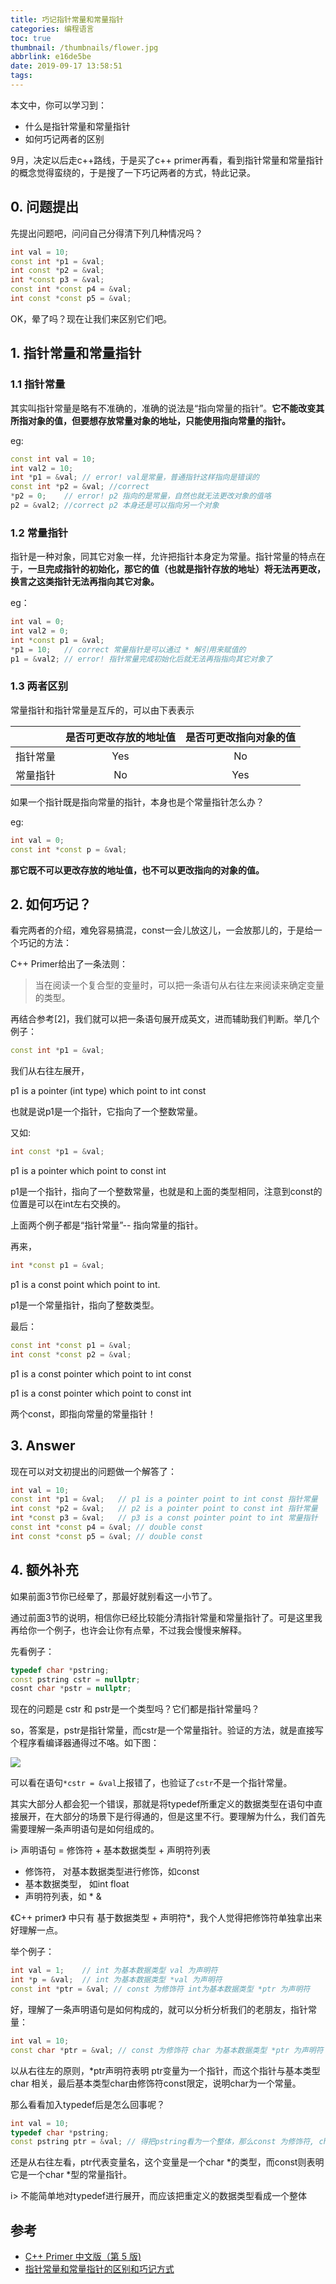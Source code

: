 ```yaml
---
title: 巧记指针常量和常量指针
categories: 编程语言
toc: true
thumbnail: /thumbnails/flower.jpg
abbrlink: e16de5be
date: 2019-09-17 13:58:51
tags:
---
```


本文中，你可以学习到：

- 什么是指针常量和常量指针
- 如何巧记两者的区别

9月，决定以后走c++路线，于是买了c++ primer再看，看到指针常量和常量指针的概念觉得蛮绕的，于是搜了一下巧记两者的方式，特此记录。
<!-- more -->
<!-- more -->
## 0. 问题提出

先提出问题吧，问问自己分得清下列几种情况吗？

```c++
int val = 10;
const int *p1 = &val;
int const *p2 = &val;
int *const p3 = &val;
const int *const p4 = &val;
int const *const p5 = &val;
```

OK，晕了吗？现在让我们来区别它们吧。

## 1. 指针常量和常量指针

### 1.1 指针常量

其实叫指针常量是略有不准确的，准确的说法是“指向常量的指针”。**它不能改变其所指对象的值，但要想存放常量对象的地址，只能使用指向常量的指针。**

eg:

```c++
const int val = 10;
int val2 = 10;
int *p1 = &val;	// error! val是常量，普通指针这样指向是错误的
const int *p2 = &val; //correct
*p2 = 0;	// error! p2 指向的是常量，自然也就无法更改对象的值咯
p2 = &val2;	//correct p2 本身还是可以指向另一个对象
```

### 1.2 常量指针

指针是一种对象，同其它对象一样，允许把指针本身定为常量。指针常量的特点在于，**一旦完成指针的初始化，那它的值（也就是指针存放的地址）将无法再更改，换言之这类指针无法再指向其它对象。**

eg：

```c++
int val = 0;
int val2 = 0;
int *const p1 = &val;
*p1 = 10;	// correct 常量指针是可以通过 * 解引用来赋值的
p1 = &val2; // error! 指针常量完成初始化后就无法再指指向其它对象了
```

### 1.3 两者区别

常量指针和指针常量是互斥的，可以由下表表示

|          | 是否可更改存放的地址值 | 是否可更改指向对象的值 |
| :------: | :--------------------: | :--------------------: |
| 指针常量 |          Yes           |           No           |
| 常量指针 |           No           |          Yes           |

如果一个指针既是指向常量的指针，本身也是个常量指针怎么办？

eg:

```c++
int val = 0;
const int *const p = &val;
```

**那它既不可以更改存放的地址值，也不可以更改指向的对象的值。**

## 2. 如何巧记？

看完两者的介绍，难免容易搞混，const一会儿放这儿，一会放那儿的，于是给一个巧记的方法：

C++ Primer给出了一条法则：

> 当在阅读一个复合型的变量时，可以把一条语句从右往左来阅读来确定变量的类型。

再结合参考[2]，我们就可以把一条语句展开成英文，进而辅助我们判断。举几个例子：

```c++
const int *p1 = &val;
```

我们从右往左展开，

p1 is a pointer  (int type) which point to int const

也就是说p1是一个指针，它指向了一个整数常量。

又如:

```c++
int const *p1 = &val;
```

p1 is a pointer which point to const int

p1是一个指针，指向了一个整数常量，也就是和上面的类型相同，注意到const的位置是可以在int左右交换的。

上面两个例子都是“指针常量”-- 指向常量的指针。

再来，

```c++
int *const p1 = &val;
```

p1 is a const point which point to int.

p1是一个常量指针，指向了整数类型。

最后：

```c++
const int *const p1 = &val;
int const *const p2 = &val;
```

p1 is a const pointer which point to int const

p1 is a const pointer which point to const int

两个const，即指向常量的常量指针！

## 3. Answer

现在可以对文初提出的问题做一个解答了：

```c++
int val = 10;
const int *p1 = &val;	// p1 is a pointer point to int const 指针常量
int const *p2 = &val;	// p2 is a pointer point to const int 指针常量
int *const p3 = &val;	// p3 is a const pointer point to int 常量指针
const int *const p4 = &val;	// double const 
int const *const p5 = &val; // double const
```



## 4. 额外补充

如果前面3节你已经晕了，那最好就别看这一小节了。

通过前面3节的说明，相信你已经比较能分清指针常量和常量指针了。可是这里我再给你一个例子，也许会让你有点晕，不过我会慢慢来解释。

先看例子：

```c++
typedef char *pstring;
const pstring cstr = nullptr;
cosnt char *pstr = nullptr;
```

现在的问题是 cstr 和 pstr是一个类型吗？它们都是指针常量吗？

so，答案是，pstr是指针常量，而cstr是一个常量指针。验证的方法，就是直接写个程序看编译器通得过不咯。如下图：

![](https://ae01.alicdn.com/kf/H2b34a04551584b1ea2862656a42d22deo.jpg)

可以看在语句`*cstr = &val`上报错了，也验证了`cstr`不是一个指针常量。

其实大部分人都会犯一个错误，那就是将typedef所重定义的数据类型在语句中直接展开，在大部分的场景下是行得通的，但是这里不行。要理解为什么，我们首先需要理解一条声明语句是如何组成的。

i> 声明语句 = 修饰符 + 基本数据类型 + 声明符列表

- 修饰符， 对基本数据类型进行修饰，如const
- 基本数据类型， 如int float
- 声明符列表，如 * &

《C++ primer》 中只有 基于数据类型 + 声明符*，我个人觉得把修饰符单独拿出来好理解一点。

举个例子：

```c++
int val = 1;	// int 为基本数据类型 val 为声明符
int *p = &val;  // int 为基本数据类型 *val 为声明符
const int *ptr = &val; // const 为修饰符 int为基本数据类型 *ptr 为声明符
```

好，理解了一条声明语句是如何构成的，就可以分析分析我们的老朋友，指针常量：

```c++
int val = 10;
const char *ptr = &val; // const 为修饰符 char 为基本数据类型 *ptr 为声明符
```

以从右往左的原则，*ptr声明符表明 ptr变量为一个指针，而这个指针与基本类型char 相关，最后基本类型char由修饰符const限定，说明char为一个常量。

那么看看加入typedef后是怎么回事呢？

```c++
int val = 10;
typedef char *pstring;
const pstring ptr = &val; // 得把pstring看为一个整体，那么const 为修饰符, char *为基本数据类型，ptr 为声明符
```

还是从右往左看，ptr代表变量名，这个变量是一个char *的类型，而const则表明它是一个char \*型的常量指针。

i> 不能简单地对typedef进行展开，而应该把重定义的数据类型看成一个整体

## 参考

- [C++ Primer 中文版（第 5 版)](https://book.douban.com/subject/25708312/)
- [指针常量和常量指针的区别和巧记方式](https://blog.csdn.net/youyou519/article/details/82704401)
